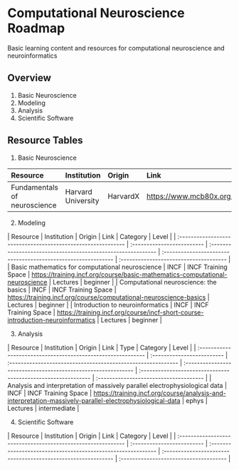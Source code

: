 # Computational Neuroscience Roadmap
Basic learning content and resources for computational neuroscience and neuroinformatics

## Overview
1. Basic Neuroscience
2. Modeling
3. Analysis
4. Scientific Software

## Resource Tables

1. Basic Neuroscience

| Resource | Institution | Origin | Link | Category | Level |
| :----------------------------------------------------------- | :------------------------- | :----------------------------------------------------------- | :------------------------------------------------------------ | :------------------------------------- | :------------------------------------- |
| Fundamentals of neuroscience | Harvard University | HarvardX | https://www.mcb80x.org/map | short videos series | beginner |


2. Modeling

| Resource | Institution | Origin | Link | Category | Level |
| :----------------------------------------------------------- | :------------------------- | :----------------------------------------------------------- | :------------------------------------------------------------ | :------------------------------------- |
| Basic mathematics for computational neuroscience | INCF | INCF Training Space | https://training.incf.org/course/basic-mathematics-computational-neuroscience | Lectures | beginner |
| Computational neuroscience: the basics | INCF | INCF Training Space | https://training.incf.org/course/computational-neuroscience-basics | Lectures | beginner |
| Introduction to neuroinformatics | INCF | INCF Training Space | https://training.incf.org/course/incf-short-course-introduction-neuroinformatics | Lectures | beginner |

3. Analysis

| Resource | Institution | Origin | Link | Type | Category | Level |
| :----------------------------------------------------------- | :------------------------- | :----------------------------------------------------------- | :------------------------------------------------------------ | :------------------------------------------------------------ | :------------------------------------- |
| Analysis and interpretation of massively parallel electrophysiological data | INCF | INCF Training Space | https://training.incf.org/course/analysis-and-interpretation-massively-parallel-electrophysiological-data | ephys | Lectures | intermediate |

4. Scientific Software

| Resource | Institution | Origin | Link | Category | Level |
| :----------------------------------------------------------- | :------------------------- | :----------------------------------------------------------- | :------------------------------------------------------------ | :------------------------------------- |
